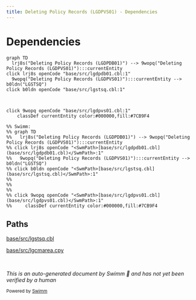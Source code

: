```yaml
---
title: Deleting Policy Records (LGDPVS01) - Dependencies
---
```

# Dependencies

```mermaid
graph TD
  lrj8s("Deleting Policy Records (LGDPDB01)") --> 9wopq("Deleting Policy Records (LGDPVS01)"):::currentEntity
click lrj8s openCode "base/src/lgdpdb01.cbl:1"
  9wopq("Deleting Policy Records (LGDPVS01)"):::currentEntity --> b0ldn("LGSTSQ")
click b0ldn openCode "base/src/lgstsq.cbl:1"
  
  
  
click 9wopq openCode "base/src/lgdpvs01.cbl:1"
    classDef currentEntity color:#000000,fill:#7CB9F4

%% Swimm:
%% graph TD
%%   lrj8s("Deleting Policy Records (LGDPDB01)") --> 9wopq("Deleting Policy Records (LGDPVS01)"):::currentEntity
%% click lrj8s openCode "<SwmPath>[base/src/lgdpdb01.cbl](base/src/lgdpdb01.cbl)</SwmPath>:1"
%%   9wopq("Deleting Policy Records (LGDPVS01)"):::currentEntity --> b0ldn("LGSTSQ")
%% click b0ldn openCode "<SwmPath>[base/src/lgstsq.cbl](base/src/lgstsq.cbl)</SwmPath>:1"
%%   
%%   
%%   
%% click 9wopq openCode "<SwmPath>[base/src/lgdpvs01.cbl](base/src/lgdpvs01.cbl)</SwmPath>:1"
%%     classDef currentEntity color:#000000,fill:#7CB9F4
```

## Paths

<SwmPath>[base/src/lgstsq.cbl](base/src/lgstsq.cbl)</SwmPath>

<SwmPath>[base/src/lgcmarea.cpy](base/src/lgcmarea.cpy)</SwmPath>

&nbsp;

*This is an auto-generated document by Swimm 🌊 and has not yet been verified by a human*

<SwmMeta version="3.0.0" repo-id="Z2l0aHViJTNBJTNBU3dpbW1pby1nZW5hcHAtbW90b3IlM0ElM0FHaXJpLVN3aW1t" repo-name="Swimmio-genapp-motor"><sup>Powered by [Swimm](https://app.swimm.io/)</sup></SwmMeta>
